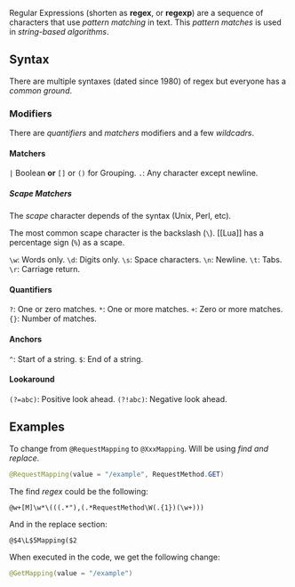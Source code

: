 Regular Expressions (shorten as **regex**, or **regexp**) are a sequence of characters that use *pattern matching* in text. This *pattern matches* is used in *string-based algorithms*.

## Syntax
There are multiple syntaxes (dated since 1980) of regex but everyone has a *common ground*.

### Modifiers
There are *quantifiers* and *matchers* modifiers and a few *wildcadrs*.

#### Matchers
`|` Boolean **or**
`[]` or `()` for Grouping.
`.`: Any character except newline.

##### Scape Matchers
The *scape* character depends of the syntax (Unix, Perl, etc).

The most common scape character is the backslash (`\`). [[Lua]] has a percentage sign (`%`) as a scape.

`\w`: Words only.
`\d`: Digits only.
`\s`: Space characters.
`\n`: Newline.
`\t`: Tabs.
`\r`: Carriage return.

#### Quantifiers
`?`: One or zero matches.
`*`: One or more matches.
`+`:  Zero or more matches.
`{}`: Number of matches.

#### Anchors
`^`: Start of a string.
`$`: End of a string.

#### Lookaround
`(?=abc)`: Positive look ahead.
`(?!abc)`: Negative look ahead.

## Examples

To change from `@RequestMapping` to `@XxxMapping`. Will be using *find and replace*.

```java
@RequestMapping(value = "/example", RequestMethod.GET)
```

The find *regex* could be the following:
```regex
@w+[M]\w*\(((.*"),(.*RequestMethod\W(.{1})(\w+)))
```

And in the replace section:
```regex
@$4\L$5Mapping($2
```

When executed in the code, we get the following change:
```java
@GetMapping(value = "/example")
```